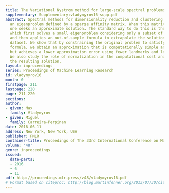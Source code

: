 ```yaml
---
title: The Variational Nystrom method for large-scale spectral problems
supplementary: Supplementary:vladymyrov16-supp.pdf
abstract: Spectral methods for dimensionality reduction and clustering require solving
  an eigenproblem defined by a sparse affinity matrix. When this matrix is large,
  one seeks an approximate solution. The standard way to do this is the Nystrom method,
  which first solves a small eigenproblem considering only a subset of landmark points,
  and then applies an out-of-sample formula to extrapolate the solution to the entire
  dataset. We show that by constraining the original problem to satisfy the Nystrom
  formula, we obtain an approximation that is computationally simple and efficient,
  but achieves a lower approximation error using fewer landmarks and less runtime.
  We also study the role of normalization in the computational cost and quality of
  the resulting solution.
layout: inproceedings
series: Proceedings of Machine Learning Research
id: vladymyrov16
month: 0
firstpage: 211
lastpage: 220
page: 211-220
sections: 
author:
- given: Max
  family: Vladymyrov
- given: Miguel
  family: Carreira-Perpinan
date: 2016-06-11
address: New York, New York, USA
publisher: PMLR
container-title: Proceedings of The 33rd International Conference on Machine Learning
volume: '48'
genre: inproceedings
issued:
  date-parts:
  - 2016
  - 6
  - 11
pdf: http://proceedings.mlr.press/v48/vladymyrov16.pdf
# Format based on citeproc: http://blog.martinfenner.org/2013/07/30/citeproc-yaml-for-bibliographies/
---
```

